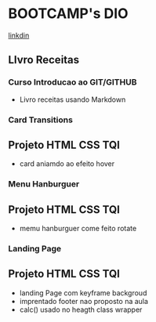 # BOOTCAMP's DIO
[linkdin](https://www.linkedin.com/in/andre-luiz-790599182/)
## LIvro Receitas
### Curso Introducao ao GIT/GITHUB
 - Livro receitas usando Markdown

### Card Transitions
## Projeto HTML CSS TQI
 - card  aniamdo  ao efeito hover

### Menu Hanburguer
## Projeto HTML CSS TQI
 - memu hanburguer come feito  rotate

### Landing Page
## Projeto HTML CSS TQI
 - landing Page com keyframe backgroud
 - imprentado footer nao proposto na aula 
 - calc() usado no heagth class wrapper

 

